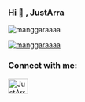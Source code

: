### Hi 👋 , JustArra


<p><img src="https://github-readme-stats.vercel.app/api?username=manggaraaaa&show_icons=true&theme=onedark&locale=en" alt="manggaraaaa" /></p>


<p><a href="https://github.com/ryo-ma/github-profile-trophy"><img src="https://github-profile-trophy.vercel.app/?username=manggaraaaa" alt="manggaraaaa" /></a></p>

### Connect with me:

<p align="left">
<a href="https://www.facebook.com/itzme.arra" target="blank"><img align="center" src="https://cdn.jsdelivr.net/npm/simple-icons@3.0.1/icons/facebook.svg" alt="JustArra" height="30" width="40" /></a>
<!--
<a href="/https://manggaraaaa.space/rss.xml" target="blank"><img align="center" src="https://cdn.jsdelivr.net/npm/simple-icons@3.0.1/icons/rss.svg" alt="https://manggaraaaa.space/rss.xml" height="30" width="40" /></a>
-->
</p>

